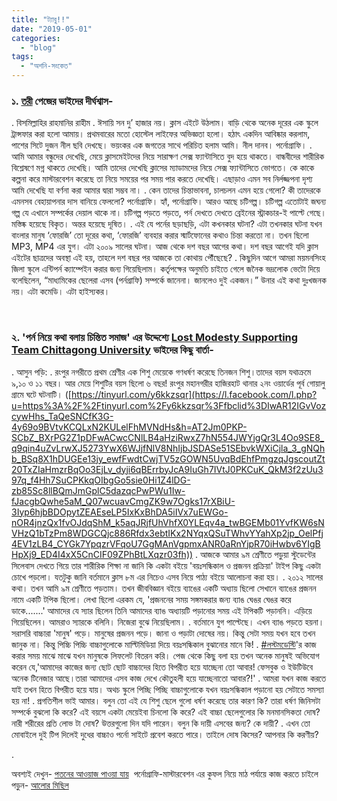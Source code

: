 ```yaml
---
title: "ট্যাবু!!"
date: "2019-05-01"
categories: 
  - "blog"
tags: 
  - "অশনি-সংকেত"
---
```


### ১. [তরী](https://www.facebook.com/ToriMymensingh/?__tn__=K-R&eid=ARDX409TTDJeQnBe1mJbd6o-dm-2hPb57E0n709gCE25oO-21R9HeS56Narnpl6a1muXqxwHzL46BVGH&fref=mentions&__xts__%5B0%5D=68.ARBFyxUM8zYN-oSgm_I_IfRmV04TBPd_etuJM9o7UvRQi9Vi7sa6D8xWgNxERBncuMrn9vNroe9PYgbnVnG1Nvzpk3mFolYnvdJtgbgmNzmpU9v1XTiNKow41PjaR3FN7nkvEF39pAQz4Z__ZILJjuWijswClEPSTZZlRazdrBIxy6sKyluVB1VEExbPnwp-XWU8dXer4KhZ_tO32yT27FDWuB9oF_zgWLFcrAMmX4If9a-R9JtqZiDCquPDgfTJnOx5zwqF_CphFHwi1DTiixx9AYqU3BKAEStk-7mXoQ_DNFjv6P-81ZTqP6T0hp17Vu3t-bs) পেজের ভাইদের দীর্ঘশ্বাস-

. বিসমিল্লাহির রাহমানির রাহীম . ঈসায়ি সন দু’ হাজার নয়। ক্লাস এইটে উঠলাম। বাড়ি থেকে অনেক দূরের এক স্কুলে ট্রান্সফার করা হলো আমায়। প্রথমবারের মতো হোস্টেল লাইফের অভিজ্ঞতা হলো। হঠাৎ একদিন আবিষ্কার করলাম, পাশের সিটে দুজন নীল ছবি দেখছে। ভয়ংকর এক জগতের সাথে পরিচিত হলাম আমি। নীল দানব। পর্নোগ্রাফি। . আমি আমার বন্ধুদের দেখেছি, মেয়ে ক্লাসমেইটদের নিয়ে সারাক্ষণ সেক্স ফ্যান্টাসিতে বুদ হয়ে থাকতে। বান্ধবীদের শারীরিক বিশ্লেষণে মগ্ন থাকতে দেখেছি। আমি তাদের দেখেছি ক্লাসের ম্যাডামদের নিয়ে সেক্স ফ্যান্টাসিতে ভোগতে। কে কাকে কল্পনা করে মাস্টারবেশন করেছে তা নিয়ে সময়ের পর সময় পার করতে দেখেছি। এছাড়াও এমন সব নির্লজ্জপনা দৃশ্য আমি দেখেছি যা বর্ণনা করা আমার দ্বারা সম্ভব না। . কেন তাদের চিন্তাভাবনা, চালচলন এমন হয়ে গেলো? কী তাদেরকে এমনসব বেহায়াপনার দাস বানিয়ে ফেললো? পর্নোগ্রাফি। হ্যাঁ, পর্নোগ্রাফি। আরও আছে চটিগল্প। চটিগল্প এতোটাই জঘন্য গল্প যে এখানে সম্পর্কের দেয়াল থাকে না। চটিগল্প পড়তে পড়তে, পর্ন দেখতে দেখতে ব্রেইনের স্ট্রাকচার-ই পাল্টে গেছে। মস্তিষ্ক হয়েছে বিকৃত। অন্তর হয়েছে দূষিত। . এই যে পর্নের ছড়াছড়ি, এটা কখনকার ঘটনা? এটা তখনকার ঘটনা যখন বাংলার মানুষ ‘ফোরজি’ তো দূরের কথা, ‘ফোরজি’ ব্যবহার করার স্মার্টফোনের কথাও চিন্তা করতো না। তখন ছিলো MP3, MP4 এর যুগ। এটা ২০০৯ সালের ঘটনা। আজ থেকে দশ বছর আগের কথা। দশ বছর আগেই যদি ক্লাস এইটের ছাত্রদের অবস্থা এই হয়, তাহলে দশ বছর পর আজকে তা কোথায় পৌঁছেছে? . কিছুদিন আগে আমরা ময়মনসিংহ জিলা স্কুলে এন্টিপর্ন ক্যাম্পেইন করার জন্য গিয়েছিলাম। কর্তৃপক্ষের অনুমতি চাইতে গেলে জনৈক ভদ্রলোক ভেটো দিয়ে বলেছিলেন, “মাধ্যমিকের ছেলেরা এসব (পর্নগ্রাফি) সম্পর্কে জানেনা। জানলেও দুই একজন।” উনার এই কথা দুঃখজনক নয়। এটা কমেডি। এটা হাইস্যকর।

 

### ২. 'পর্ন নিয়ে কথা বলায় চিন্তিত সমাজ' এর উদ্দেশ্যে [Lost Modesty Supporting Team Chittagong University](https://www.facebook.com/lostmodestycu/?__tn__=K-R&eid=ARAsBSTicRd3T8Lh_KaYiRUAccF2cdgUPXhu2jHPFSoUkScXqnL1CuxuANyFOCEhxM6nbCADuVCuMYEQ&fref=mentions&__xts__%5B0%5D=68.ARBFyxUM8zYN-oSgm_I_IfRmV04TBPd_etuJM9o7UvRQi9Vi7sa6D8xWgNxERBncuMrn9vNroe9PYgbnVnG1Nvzpk3mFolYnvdJtgbgmNzmpU9v1XTiNKow41PjaR3FN7nkvEF39pAQz4Z__ZILJjuWijswClEPSTZZlRazdrBIxy6sKyluVB1VEExbPnwp-XWU8dXer4KhZ_tO32yT27FDWuB9oF_zgWLFcrAMmX4If9a-R9JtqZiDCquPDgfTJnOx5zwqF_CphFHwi1DTiixx9AYqU3BKAEStk-7mXoQ_DNFjv6P-81ZTqP6T0hp17Vu3t-bs) ভাইদের কিছু বার্তা-

. আসুন পড়ি: . রংপুর নগরীতে প্রথম শ্রেণীর এক শিশু মেয়েকে গণধর্ষণ করেছে তিনজন শিশু।তাদের বয়স যথাক্রমে ৯,১০ ও ১১ বছর। আর মেয়ে শিশুটির বয়স ছিলো ৬ বছর! রংপুর মহানগরীর হাজিরহাট থানার ২নং ওয়ার্ডের পূর্ব গোয়ালু গ্রামে ঘটে ঘটনাটি। ([https://tinyurl.com/y6kkzsqr](https://l.facebook.com/l.php?u=https%3A%2F%2Ftinyurl.com%2Fy6kkzsqr%3Ffbclid%3DIwAR12IGvVozcywHhs_TaQeSNCfK3G-4y69o9BVtvKCQLxN2KULelFhMVNdHs&h=AT2Jm0PKP-SCbZ_BXrPG2Z1pDFwACwcCNlLB4aHziRwxZ7hN554JWYjgQr3L4Oo9SE8_q9qin4uZvLrwXJ5273YwX6WJjfNlV8NhIjbJSDASe51SEbvkWXiCjla_3_gNQhb_BSq8X1hDUGEe13jy_ewfFwdtCwjTV5zGOWN5UvqBdEhfPmgzqJgscoutZt20TxZIaHmzrBqOo3EjLv_dyji6qBErrbyJcA9IuGh7IVtJ0PKCuK_QkM3f2zUu397q_f4Hh7SuCPKkqOIbgGo5sie0Hi1Z4lDG-zb85Sc8llBQmJmGplC5dazqcPwPWu1Iw-fJacgbQwhe5aM_Q07wcuavCmgZK9w7Ogks17rXBiU-3Iyp6hjbBDOpytZEAEseLP5IxKxBhDA5iIVx7uEWGo-nOR4jnzQx1fvOJdqShM_k5aqJRjfUhVhfX0YLEqv4a_twBGEMb01YvfKW6sNVHzQ1bTzPm8WDGCQjc886Rfdx3ebtIKx2NYqxQSuTWhvYYahXp2jp_OelPfj4EV1zLB4_CYGk7YpqzrVFqoU7GgMAnVgpmxANR0aRnYjpR70iHwbv6YIgBHpXj9_ED4I4xX5CnCIF09ZPhBtLXqzr03fh)) . আজকে আমার ৯ম শ্রেণীতে পড়ুয়া স্টুডেন্টের সিলেবাস দেখতে গিয়ে তার শারীরিক শিক্ষা না জানি কি একটা বইয়ে 'বয়ঃসন্ধিকাল ও প্রজনন প্রক্রিয়া' টাইপ কিছু একটা চোখে পড়লো। যতটুকু জানি বর্তমানে ক্লাস ৮ম এর নিচেও এসব নিয়ে পাঠ্য বইয়ে আলোচনা করা হয়। . ২০১২ সালের কথা। তখন আমি ৯ম শ্রেণীতে পড়তাম। তখন জীববিজ্ঞান বইয়ে ব্যাঙের একটি অধ্যায় ছিলো সেখানে ব্যাঙের প্রজনন নামে একটি টপিক ছিলো। লেখা ছিলো এরকম যে, 'প্রজননের সময় সঙ্গমকরার জন্য ব্যাঙ ঘেঙর ঘেঙর করে ডাকে.......' আমাদের যে স্যার ছিলেন তিনি আমাদের ব্যাঙ অধ্যায়টি পড়ানোর সময় এই টপিকটি পড়াননি। এড়িয়ে গিয়েছিলেন। আমরাও স্যারকে বলিনি। নিজেরা বুঝে নিয়েছিলাম। . বর্তমানে যুগ পাল্টেছে। এখন ব্যাঙ পড়তে হয়না। সরাসরি বাচ্চারা 'মানুষ' পড়ে। মানুষের প্রজনন পড়ে। জানা ও পড়াটা দোষের নয়। কিন্তু সেটা সময় যখন হবে তখন জানুক না। কিন্তু পিচ্চি পিচ্চি বাচ্চাগুলোকে মাল্টিমিডিয়া দিয়ে বয়ঃসন্ধিকাল বুঝানোর মানে কি! . [#লস্টমডেস্টি](https://www.facebook.com/hashtag/%E0%A6%B2%E0%A6%B8%E0%A7%8D%E0%A6%9F%E0%A6%AE%E0%A6%A1%E0%A7%87%E0%A6%B8%E0%A7%8D%E0%A6%9F%E0%A6%BF?source=feed_text&epa=HASHTAG&__xts__%5B0%5D=68.ARBFyxUM8zYN-oSgm_I_IfRmV04TBPd_etuJM9o7UvRQi9Vi7sa6D8xWgNxERBncuMrn9vNroe9PYgbnVnG1Nvzpk3mFolYnvdJtgbgmNzmpU9v1XTiNKow41PjaR3FN7nkvEF39pAQz4Z__ZILJjuWijswClEPSTZZlRazdrBIxy6sKyluVB1VEExbPnwp-XWU8dXer4KhZ_tO32yT27FDWuB9oF_zgWLFcrAMmX4If9a-R9JtqZiDCquPDgfTJnOx5zwqF_CphFHwi1DTiixx9AYqU3BKAEStk-7mXoQ_DNFjv6P-81ZTqP6T0hp17Vu3t-bs&__tn__=%2ANK-R)'র কাজ করার সময় মাঝে মাঝে যখন মানুষকে লিফলেট বিতরন করি। পেজ থেকে কিছু বলা হয় তখন অনেক মানুষই অভিযোগ করেন যে,'আমাদের কাজের জন্য ছোট ছোট বাচ্চাদের হিতে বিপরীত হয়ে যাচ্ছেনা তো আবার! ফেসবুক ও ইউটিউবে অনেক টিনেজার আছে।তারা আমাদের এসব কাজ দেখে কৌতুহলী হয়ে যাচ্ছেনাতো আবার?!' . আমরা যখন কাজ করতে যাই তখন হিতে বিপরীত হয়ে যায়। অথচ স্কুলে পিচ্ছি পিচ্ছি বাচ্চাগুলোকে যখন বয়ঃসন্ধিকাল পড়ানো হয় সেটাতে সমস্যা হয় না! . প্রগতিশীল ভাই আমার। বলুন তো এই যে শিশু ছেলে গুলো ধর্ষণ করেছে তার কারণ কি? তারা ধর্ষণ জিনিসটা সম্পর্কে বুঝলো কি করে? এই বয়সে একটা মেয়েইবা চিনলো কি করে? এই বাচ্চা ছেলেগুলোর কি মনমানসিকতা দোষ? নারী শরীরের প্রতি লোভ টা দোষ? উত্তরগুলো দিন যদি পারেন। বলুন কি দায়ী এসবের জন্য? কে দায়ী? . এখন তো মোবাইলে দুই টিপ দিলেই দুধের বাচ্চাও পর্নো সাইটে প্রবেশ করতে পারে। তাইলে দোষ কিসের? আপনার কি করণীয়?

.

অবশ্যই দেখুন- [পতনের আওয়াজ পাওয়া যায়](https://www.youtube.com/watch?v=VlWB0yQhzII)  পর্নোগ্রাফি-মাস্টারবেশন এর কুফল নিয়ে মাঠ পর্যায়ে কাজ করতে চাইলে পড়ুন- [আলোর মিছিল](https://cms.lostmodesty.com/2019/04/alormichil/)
